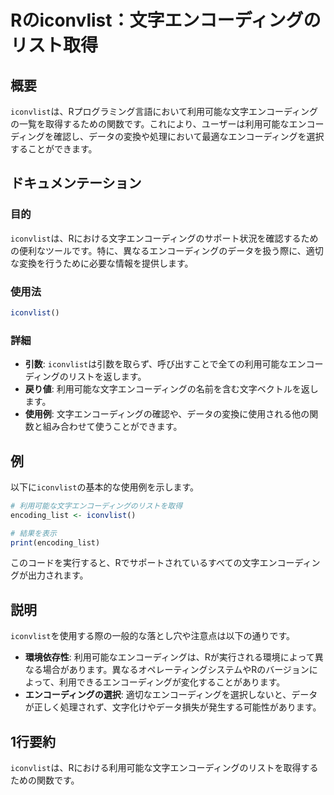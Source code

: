 <!--
Meta Description: # Rのiconvlist：文字エンコーディングのリスト取得 ## 概要 `iconvlist`は、Rプログラミング言語において利用可能な文字エンコーディングの一覧を取得するための関数です。これにより、ユーザーは利用可能なエンコーディングを確認し、データの変換や処理において最適なエンコーディングを選...
Meta Keywords: iconvlist, encoding_list, rのiconvlist, 文字エンコーディングのリスト取得, rプログラミング言語において利用可能な文字エンコーディングの一覧を取得するための関数です
-->

# Rのiconvlist：文字エンコーディングのリスト取得

## 概要
`iconvlist`は、Rプログラミング言語において利用可能な文字エンコーディングの一覧を取得するための関数です。これにより、ユーザーは利用可能なエンコーディングを確認し、データの変換や処理において最適なエンコーディングを選択することができます。

## ドキュメンテーション
### 目的
`iconvlist`は、Rにおける文字エンコーディングのサポート状況を確認するための便利なツールです。特に、異なるエンコーディングのデータを扱う際に、適切な変換を行うために必要な情報を提供します。

### 使用法
```R
iconvlist()
```

### 詳細
- **引数**: `iconvlist`は引数を取らず、呼び出すことで全ての利用可能なエンコーディングのリストを返します。
- **戻り値**: 利用可能な文字エンコーディングの名前を含む文字ベクトルを返します。
- **使用例**: 文字エンコーディングの確認や、データの変換に使用される他の関数と組み合わせて使うことができます。

## 例
以下に`iconvlist`の基本的な使用例を示します。

```R
# 利用可能な文字エンコーディングのリストを取得
encoding_list <- iconvlist()

# 結果を表示
print(encoding_list)
```

このコードを実行すると、Rでサポートされているすべての文字エンコーディングが出力されます。

## 説明
`iconvlist`を使用する際の一般的な落とし穴や注意点は以下の通りです。

- **環境依存性**: 利用可能なエンコーディングは、Rが実行される環境によって異なる場合があります。異なるオペレーティングシステムやRのバージョンによって、利用できるエンコーディングが変化することがあります。
- **エンコーディングの選択**: 適切なエンコーディングを選択しないと、データが正しく処理されず、文字化けやデータ損失が発生する可能性があります。

## 1行要約
`iconvlist`は、Rにおける利用可能な文字エンコーディングのリストを取得するための関数です。